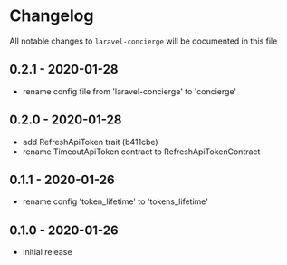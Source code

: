 # Changelog

All notable changes to `laravel-concierge` will be documented in this file

## 0.2.1 - 2020-01-28

- rename config file from 'laravel-concierge' to 'concierge'

## 0.2.0 - 2020-01-28

- add RefreshApiToken trait (b411cbe)
- rename TimeoutApiToken contract to RefreshApiTokenContract

## 0.1.1 - 2020-01-26

- rename config 'token_lifetime' to 'tokens_lifetime'

## 0.1.0 - 2020-01-26

- initial release
